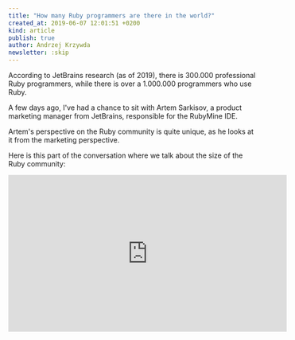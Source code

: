 ```yaml
---
title: "How many Ruby programmers are there in the world?"
created_at: 2019-06-07 12:01:51 +0200
kind: article
publish: true
author: Andrzej Krzywda
newsletter: :skip
---
```


According to JetBrains research (as of 2019), there is 300.000 professional Ruby programmers, while there is over a 1.000.000 programmers who use Ruby.

<!-- more -->

A few days ago, I've had a chance to sit with Artem Sarkisov, a product marketing manager from JetBrains, responsible for the RubyMine IDE.

Artem's perspective on the Ruby community is quite unique, as he looks at it from the marketing perspective.

Here is this part of the conversation where we talk about the size of the Ruby community:

<iframe width="560" height="315" src="https://www.youtube.com/embed/XzaGHzTJoe0" frameborder="0" allow="autoplay; encrypted-media" allowfullscreen></iframe>

